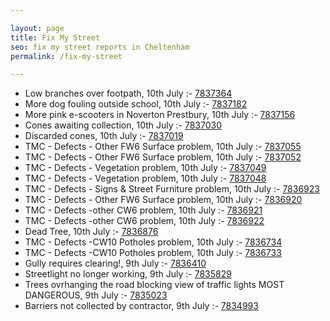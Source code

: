 ```yaml
---

layout: page
title: Fix My Street
seo: fix my street reports in Cheltenham
permalink: /fix-my-street

---
```


<!-- fix_marker starts -->

- Low branches over footpath, 10th July :- [7837364](https://www.fixmystreet.com/report/7837364)
- More dog fouling outside school, 10th July :- [7837182](https://www.fixmystreet.com/report/7837182)
- More pink e-scooters in Noverton Prestbury, 10th July :- [7837156](https://www.fixmystreet.com/report/7837156)
- Cones awaiting collection, 10th July :- [7837030](https://www.fixmystreet.com/report/7837030)
- Discarded cones, 10th July :- [7837019](https://www.fixmystreet.com/report/7837019)
- TMC - Defects - Other FW6  Surface problem, 10th July :- [7837055](https://www.fixmystreet.com/report/7837055)
- TMC - Defects - Other FW6  Surface problem, 10th July :- [7837052](https://www.fixmystreet.com/report/7837052)
- TMC - Defects - Vegetation problem, 10th July :- [7837049](https://www.fixmystreet.com/report/7837049)
- TMC - Defects - Vegetation problem, 10th July :- [7837048](https://www.fixmystreet.com/report/7837048)
- TMC - Defects - Signs & Street Furniture problem, 10th July :- [7836923](https://www.fixmystreet.com/report/7836923)
- TMC - Defects - Other FW6  Surface problem, 10th July :- [7836920](https://www.fixmystreet.com/report/7836920)
- TMC - Defects -other CW6 problem, 10th July :- [7836921](https://www.fixmystreet.com/report/7836921)
- TMC - Defects -other CW6 problem, 10th July :- [7836922](https://www.fixmystreet.com/report/7836922)
- Dead Tree, 10th July :- [7836876](https://www.fixmystreet.com/report/7836876)
- TMC - Defects -CW10 Potholes problem, 10th July :- [7836734](https://www.fixmystreet.com/report/7836734)
- TMC - Defects -CW10 Potholes problem, 10th July :- [7836733](https://www.fixmystreet.com/report/7836733)
- Gully requires clearing!, 9th July :- [7836410](https://www.fixmystreet.com/report/7836410)
- Streetlight no longer working, 9th July :- [7835829](https://www.fixmystreet.com/report/7835829)
- Trees ovrhanging the road blocking view of traffic lights MOST DANGEROUS, 9th July :- [7835023](https://www.fixmystreet.com/report/7835023)
- Barriers not collected by contractor, 9th July :- [7834993](https://www.fixmystreet.com/report/7834993)

<!-- fix_marker ends -->